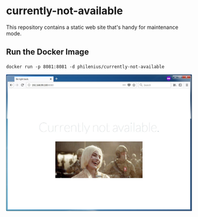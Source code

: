 # currently-not-available
This repository contains a static web site that's handy for maintenance mode.

## Run the Docker Image
`docker run -p 8081:8081 -d philenius/currently-not-available`

![screenshot](screenshot.jpg)
